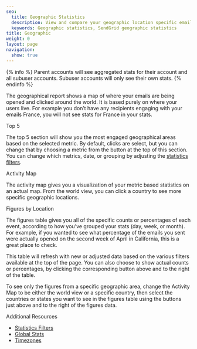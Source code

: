 ```yaml
---
seo:
  title: Geographic Statistics
  description: View and compare your geographic location specific email statistics.
  keywords: Geographic statistics, SendGrid geographic statistics
title: Geographic
weight: 0
layout: page
navigation:
  show: true
---
```


{% info %}
Parent accounts will see aggregated stats for their account and all subuser accounts. Subuser accounts will only see their own stats.
{% endinfo %}

The geographical report shows a map of where your emails are being opened and clicked around the world. It is based purely on where your users live. For example you don’t have any recipients engaging with your emails France, you will not see stats for France in your stats.

<page-anchor el="h2">
Top 5
</page-anchor>

The top 5 section will show you the most engaged geographical areas based on the selected metric. By default, clicks are select, but you can change that by choosing a metric from the button at the top of this section. You can change which metrics, date, or grouping by adjusting the [statistics filters]({{root_url}}/User_Guide/Statistics/index.html#-Statistics-Filters).

<page-anchor el="h2">
Activity Map
</page-anchor>

The activity map gives you a visualization of your metric based statistics on an actual map. From the world view, you can click a country to see more specific geographic locations.

<page-anchor el="h2">
Figures by Location
</page-anchor>

The figures table gives you all of the specific counts or percentages of each event, according to how you’ve grouped your stats (day, week, or month). For example, if you wanted to see what percentage of the emails you sent were actually opened on the second week of April in California, this is a great place to check.

This table will refresh with new or adjusted data based on the various filters available at the top of the page. You can also choose to show actual counts or percentages, by clicking the corresponding button above and to the right of the table.

To see only the figures from a specific geographic area, change the Activity Map to be either the world view or a specific country, then select the countries or states you want to see in the figures table using the buttons just above and to the right of the figures data.

<page-anchor el="h2">
Additional Resources
</page-anchor>

- [Statistics Filters]({{root_url}}/User_Guide/Statistics/index.html#-Statistics-Filters)
- [Global Stats]({{root_url}}/API_Reference/Web_API_v3/Stats/global.html)
- [Timezones]({{root_url}}/Glossary/timezone.html)
